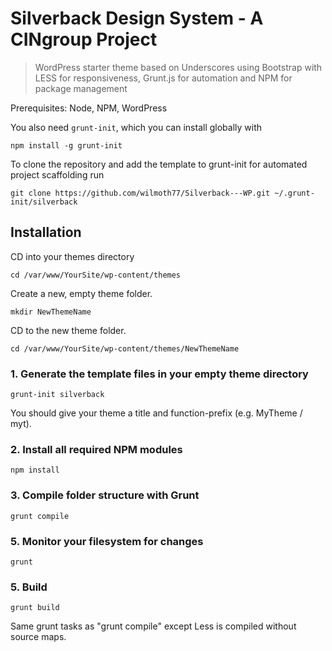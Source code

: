 Silverback Design System - A CINgroup Project
===========

>WordPress starter theme based on Underscores using Bootstrap with LESS for responsiveness, Grunt.js for automation and NPM for package management

Prerequisites: Node, NPM, WordPress

You also need `grunt-init`, which you can install globally with
```
npm install -g grunt-init
```

To clone the repository and add the template to grunt-init for automated project scaffolding run
```
git clone https://github.com/wilmoth77/Silverback---WP.git ~/.grunt-init/silverback
```


## Installation

CD into your themes directory
```
cd /var/www/YourSite/wp-content/themes
```
Create a new, empty theme folder.
```
mkdir NewThemeName
```
CD to the new theme folder.
```
cd /var/www/YourSite/wp-content/themes/NewThemeName
```



### 1. Generate the template files in your empty theme directory

```
grunt-init silverback
```
You should give your theme a title and function-prefix (e.g. MyTheme / myt).

### 2. Install all required NPM modules

```
npm install
```


### 3. Compile folder structure with Grunt

```
grunt compile
```

### 5. Monitor your filesystem for changes

```
grunt
```

### 5. Build

```
grunt build
```
Same grunt tasks as "grunt compile" except Less is compiled without source maps.

###
